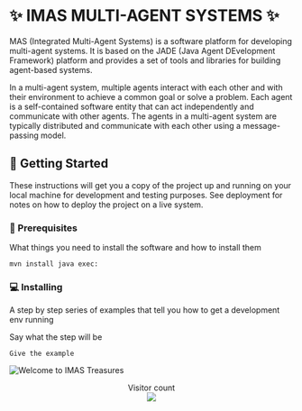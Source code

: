 # ✨ IMAS MULTI-AGENT SYSTEMS ✨

MAS (Integrated Multi-Agent Systems) is a software platform for developing multi-agent systems. It is based on the JADE (Java Agent DEvelopment Framework) platform and provides a set of tools and libraries for building agent-based systems.

In a multi-agent system, multiple agents interact with each other and with their environment to achieve a common goal or solve a problem. Each agent is a self-contained software entity that can act independently and communicate with other agents. The agents in a multi-agent system are typically distributed and communicate with each other using a message-passing model.



## 🚀 Getting Started

These instructions will get you a copy of the project up and running on your local machine for development and testing purposes. See deployment for notes on how to deploy the project on a live system.

### 🌱 Prerequisites

What things you need to install the software and how to install them

```
mvn install java exec:
```

### 💻 Installing

A step by step series of examples that tell you how to get a development env running

Say what the step will be

```
Give the example
```

<img src="https://raw.githubusercontent.com/sagar-viradiya/sagar-viradiya/master/resources/banner.png" alt="Welcome to IMAS Treasures">

<p align="center"> 
  Visitor count<br>
  <img src="https://profile-counter.glitch.me/sagar-viradiya/count.svg" />
</p>






